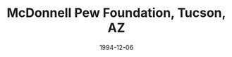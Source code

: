 ---
title: "McDonnell Pew Foundation, Tucson, AZ"
project_id: 
date: 1994-12-06
conference_id: ""
presenters:
   - peter_bandettini
summary: "McDonnell Pew Foundation, Tucson, AZ"
file: /assets/presentations/
filename: 
layout: presentation
---